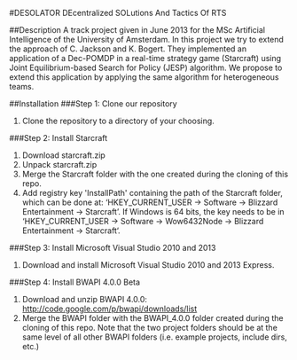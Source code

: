 ﻿#DESOLATOR
DEcentralized SOLutions And Tactics Of RTS

##Description
A track project given in June 2013 for the MSc Artificial Intelligence of the University of Amsterdam.
In this project we try to extend the approach of C. Jackson and K. Bogert.
They implemented an application of a Dec-POMDP in a real-time strategy game (Starcraft) using Joint Equilibrium-based Search for Policy (JESP) algorithm.
We propose to extend this application by applying the same algorithm for heterogeneous teams.

##Installation
###Step 1: Clone our repository
1. Clone the repository to a directory of your choosing.

###Step 2: Install Starcraft
1. Download starcraft.zip
2. Unpack starcraft.zip
3. Merge the Starcraft folder with the one created during the cloning of this repo.
4. Add registry key 'InstallPath' containing the path of the Starcraft folder, which can be done at: ‘HKEY_CURRENT_USER -> Software -> Blizzard Entertainment -> Starcraft’. If Windows is 64 bits, the key needs to be in ‘HKEY_CURRENT_USER -> Software -> Wow6432Node -> Blizzard Entertainment -> Starcraft‘.

###Step 3: Install Microsoft Visual Studio 2010 and 2013
1. Download and install Microsoft Visual Studio 2010 and 2013 Express.

###Step 4: Install BWAPI 4.0.0 Beta
1. Download and unzip BWAPI 4.0.0: http://code.google.com/p/bwapi/downloads/list
2. Merge the BWAPI folder with the BWAPI_4.0.0 folder created during the cloning of this repo. Note that the two project folders should be at the same level of all other BWAPI folders (i.e. example projects, include dirs, etc.)
